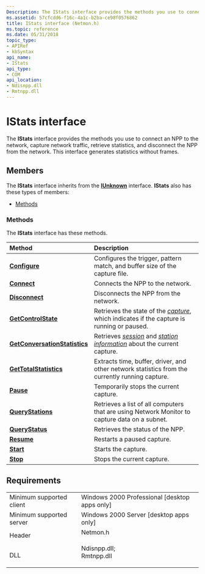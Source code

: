 ```yaml
---
Description: The IStats interface provides the methods you use to connect an NPP to the network, capture network traffic, retrieve statistics, and disconnect the NPP from the network. This interface generates statistics without frames.
ms.assetid: 57cfcdd6-f16c-4a1c-b2ba-ce98f0576862
title: IStats interface (Netmon.h)
ms.topic: reference
ms.date: 05/31/2018
topic_type: 
- APIRef
- kbSyntax
api_name: 
- IStats
api_type: 
- COM
api_location: 
- Ndisnpp.dll
- Rmtnpp.dll
---
```


# IStats interface

The **IStats** interface provides the methods you use to connect an NPP to the network, capture network traffic, retrieve statistics, and disconnect the NPP from the network. This interface generates statistics without frames.

## Members

The **IStats** interface inherits from the [**IUnknown**](/windows/desktop/api/unknwn/nn-unknwn-iunknown) interface. **IStats** also has these types of members:

-   [Methods](#methods)

### Methods

The **IStats** interface has these methods.



| Method                                                                | Description                                                                                                                                               |
|:----------------------------------------------------------------------|:----------------------------------------------------------------------------------------------------------------------------------------------------------|
| [**Configure**](istats-configure.md)                                 | Configures the trigger, pattern match, and buffer size of the capture file.<br/>                                                                    |
| [**Connect**](istats-connect.md)                                     | Connects the NPP to the network.<br/>                                                                                                               |
| [**Disconnect**](istats-disconnect.md)                               | Disconnects the NPP from the network.<br/>                                                                                                          |
| [**GetControlState**](istats-getcontrolstate.md)                     | Retrieves the state of the [*capture*](c.md), which indicates if the capture is running or paused.<br/>                        |
| [**GetConversationStatistics**](istats-getconversationstatistics.md) | Retrieves [*session*](s.md) and [*station information*](s.md) about the current capture.<br/> |
| [**GetTotalStatistics**](istats-gettotalstatistics.md)               | Extracts time, buffer, driver, and other network statistics from the currently running capture.<br/>                                                |
| [**Pause**](istats-pause.md)                                         | Temporarily stops the current capture.<br/>                                                                                                         |
| [**QueryStations**](istats-querystations.md)                         | Retrieves a list of all computers that are using Network Monitor to capture data on a subnet.<br/>                                                  |
| [**QueryStatus**](istats-querystatus.md)                             | Retrieves the status of the NPP.<br/>                                                                                                               |
| [**Resume**](istats-resume.md)                                       | Restarts a paused capture.<br/>                                                                                                                     |
| [**Start**](istats-start.md)                                         | Starts the capture.<br/>                                                                                                                            |
| [**Stop**](istats-stop.md)                                           | Stops the current capture.<br/>                                                                                                                     |



 

## Requirements



|                                     |                                                                                                                                                          |
|-------------------------------------|----------------------------------------------------------------------------------------------------------------------------------------------------------|
| Minimum supported client<br/> | Windows 2000 Professional \[desktop apps only\]<br/>                                                                                               |
| Minimum supported server<br/> | Windows 2000 Server \[desktop apps only\]<br/>                                                                                                     |
| Header<br/>                   | <dl> <dt>Netmon.h</dt> </dl>                                                                      |
| DLL<br/>                      | <dl> <dt>Ndisnpp.dll; </dt> <dt>Rmtnpp.dll</dt> </dl> |



 

